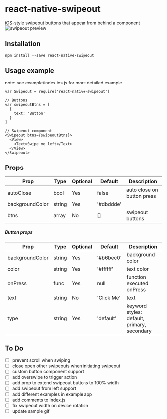 # react-native-swipeout
iOS-style swipeout buttons that appear from behind a component
![swipeout preview](http://i.imgur.com/oCQLNFC.gif)

## Installation
```
npm install --save react-native-swipeout
```

## Usage example

note: see example/index.ios.js for more detailed example

```
var Swipeout = require('react-native-swipeout')

// Buttons
var swipeoutBtns = [
  {
    text: 'Button'
  }
]

// Swipeout component
<Swipeout btns={swipeoutBtns}>
  <View>
    <Text>Swipe me left</Text>
  </View>
</Swipeout>

```

## Props

Prop            | Type   | Optional | Default   | Description
--------------- | ------ | -------- | --------- | -----------
autoClose       | bool   | Yes      | false     | auto close on button press
backgroundColor | string | Yes      | '#dbddde' | 
btns            | array  | No       | []        | swipeout buttons 

##### Button props

Prop            | Type   | Optional | Default   | Description
--------------- | ------ | -------- | --------- | -----------
backgroundColor | string | Yes      | '#b6bec0' | background color
color           | string | Yes      | '#ffffff' | text color
onPress         | func   | Yes      | null      | function executed onPress
text            | string | No       | 'Click Me'| text
type            | string | Yes      | 'default' | keyword styles: default, primary, secondary

## To Do

* [ ] prevent scroll when swiping
* [ ] close open other swipeouts when initiating swipeout
* [ ] custom button component support
* [ ] add overswipe to trigger action
* [ ] add prop to extend swipeout buttons to 100% width
* [ ] add swipeout from left support
* [ ] add different examples in example app
* [ ] add comments to index.js
* [ ] fix swipeout width on device rotation
* [ ] update sample gif
